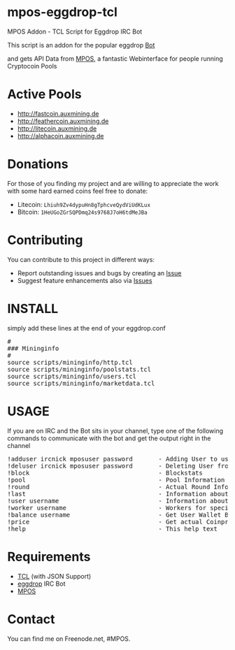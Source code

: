 mpos-eggdrop-tcl
================

MPOS Addon - TCL Script for Eggdrop IRC Bot

This script is an addon for the popular eggdrop <a href="http://www.eggheads.org" target="_blank">Bot</a>

and gets API Data from <a href="https://github.com/TheSerapher/php-mpos" target="_blank">MPOS</a>, 
a fantastic Webinterface for people running Cryptocoin Pools

Active Pools
================

* http://fastcoin.auxmining.de
* http://feathercoin.auxmining.de
* http://litecoin.auxmining.de
* http://alphacoin.auxmining.de

Donations
================

For those of you finding my project and are willing to appreciate the work
with some hard earned coins feel free to donate:

* Litecoin:    `Lhiuh9Zv4dypuHn8gTphcveQydViUdKLux`
* Bitcoin:     `1HeUGoZGrSQPDmq24s9768J7oH6tdMeJBa`

Contributing
================

You can contribute to this project in different ways:

* Report outstanding issues and bugs by creating an [Issue][1]
* Suggest feature enhancements also via [Issues][1]

INSTALL
================

simply add these lines at the end of your eggdrop.conf

<pre>
#
### Mininginfo
#
source scripts/mininginfo/http.tcl
source scripts/mininginfo/poolstats.tcl
source scripts/mininginfo/users.tcl
source scripts/mininginfo/marketdata.tcl
</pre>

USAGE
================

If you are on IRC and the Bot sits in your channel, type one of the following commands to
communicate with the bot and get the output right in the channel

<pre>
!adduser ircnick mposuser password       - Adding User to userfile"
!deluser ircnick mposuser password       - Deleting User from userfile"
!block                                   - Blockstats
!pool                                    - Pool Information
!round                                   - Actual Round Information
!last                                    - Information about last found Block
!user username                           - Information about a specific User
!worker username                         - Workers for specific User
!balance username                        - Get User Wallet Balance
!price                                   - Get actual Coinprice
!help                                    - This help text
</pre>

Requirements 
================

 - <a href="http://www.tcl.tk" target="_blank">TCL</a> (with JSON Support)
 - <a href="http://www.eggheads.org" target="_blank">eggdrop</a> IRC Bot
 - <a href="https://github.com/TheSerapher/php-mpos" target="_blank">MPOS</a>


Contact
================

You can find me on Freenode.net, #MPOS.

[1]: https://github.com/iAmShorty/mpos-eggdrop-tcl/issues "Issue"
